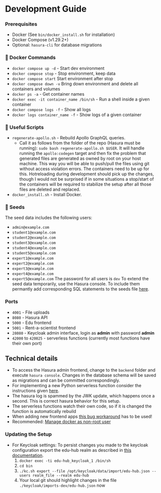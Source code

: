 # Development Guide

### Prerequisites

- Docker (See `bin/docker_install.sh` for installation)
- Docker Compose (v1.29.2+)
- Optional: `hasura-cli` for database migrations

### :whale: Docker Commands

- `docker compose up -d` - Start dev environment
- `docker compose stop` - Stop environment, keep data
- `docker compose start` Start environment after stop
- `docker compose down -v` Bring down environment and delete all containers and volumes
- `docker ps -a` - Get container names
- `docker exec -it container_name /bin/sh` - Run a shell inside a given container
- `docker compose logs -f` - Show all logs
- `docker logs container_name -f` - Show logs of a given container

### :wrench: Useful Scripts

- `regenerate-apollo.sh` - Rebuild Apollo GraphQL queries.
    - Call it as follows from the folder of the repo (Hasura must be running): `sudo bash regenerate-apollo.sh $USER`. It will handle running the `apollo:codegen` target and then fix the problem that generated files are generated as owned by root on your host machine. This way you will be able to push/pull the files using git without access violation errors. The containers need to be up for this. Hotreloading during development should pick up the changes, though I would not be surprised if in some situations a stop/start of the containers will be required to stabilize the setup after all those files are deleted and replaced.
- `docker_install.sh` - Install Docker.

### 🌱 Seeds
The seed data includes the following users:
- `admin@example.com`
- `student1@example.com`
- `student2@example.com`
- `student3@example.com`
- `student4@example.com`
- `student5@example.com`
- `expert1@example.com`
- `expert2@example.com`
- `expert3@example.com`
- `expert4@example.com`
- `expert5@example.com`
The password for all users is `dev`
To extend the seed data temporarily, use the Hasura console. To include them permantly add corresponding SQL statements to the seeds file [here](https://github.com/edu-hub-project/application/blob/develop/backend/seeds/default/dev_seeds.sql).

### Ports

- `4001` - File uploads
- `8080` - Hasura API
- `5000` - Edu frontend
- `5001` - Rent-a-scientist frontend
- `28080` - Keycloak admin interface, login as **admin** with password **admin**
- `42000` to `420025` - serverless functions (currently most functions have their own port)

## Technical details

- To access the Hasura admin frontend, change to the `backend` folder and execute `hasura console`. Changes in the database schema will be saved as migrations and can be committed correspondingly.
- For implementing a new Python serverless function consider the instructions given [here](./functions/callPythonFunction/README.md).
- The hasura log is spammed by the JWK update, which happens once a second. This is correct hasura behavior for this setup.
- The serverless functions watch their own code, so if it is changed the function is automatically rebuild
- When adding new frontend apps [this bug workaround](https://github.com/nrwl/nx/issues/9017#issuecomment-1140066503) has to be used!
- Recommended: [Manage docker as non-root user](https://docs.docker.com/engine/install/linux-postinstall/)

### Updating the Setup

- For Keycloak settings:
To persist changes you made to the keycloak configuration export the edu-hub realm as described in [this documentation](https://www.keycloak.org/server/importExport).
  1. `docker exec -ti edu-hub_keycloak_1 /bin/sh`
  2. `cd bin`
  3. `./kc.sh export --file /opt/keycloak/data/import/edu-hub.json --users realm_file --realm edu-hub`
  4. Your local git should highlight changes in the file `./keycloak/imports-dev/edu-hub.json` now


